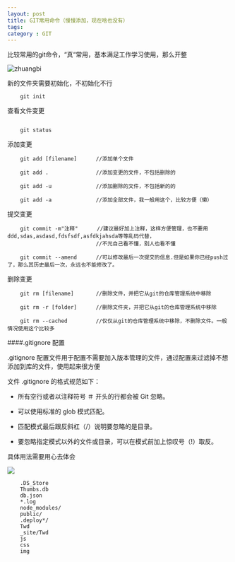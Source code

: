 ```yaml
---
layout: post
title: GIT常用命令（慢慢添加，现在啥也没有）
tags:
category : GIT
---
```


比较常用的git命令，“真“常用，基本满足工作学习使用，那么开整

![zhuangbi](http://img2.imgtn.bdimg.com/it/u=2996204179,2628677315&fm=21&gp=0.jpg)

新的文件夹需要初始化，不初始化不行

```
    git init

```

查看文件变更

```

    git status

```

添加变更

```
    git add [filename]      //添加单个文件

    git add .               //添加变更的文件，不包括删除的

    git add -u              //添加删除的文件，不包括新的的

    git add -a              //添加全部文件，我一般用这个，比较方便（懒）

```

提交变更

```
    git commit -m"注释"      //建议最好加上注释，这样方便管理，也不要用ddd,sdas,asdasd,fdsfsdf,asfdkjahsda等等乱码代替，
                            //不光自己看不懂，别人也看不懂

    git commit --amend      //可以修改最后一次提交的信息.但是如果你已经push过了，那么其历史最后一次，永远也不能修改了。
```

删除变更

```
    git rm [filename]       //删除文件，并把它从git的仓库管理系统中移除

    git rm -r [folder]      //删除文件夹，并把它从git的仓库管理系统中移除

    git rm --cached         //仅仅从git的仓库管理系统中移除，不删除文件。一般情况使用这个比较多

```

####\.gitignore 配置

\.gitignore 配置文件用于配置不需要加入版本管理的文件，通过配置来过滤掉不想添加到库的文件，使用起来很方便

文件 .gitignore 的格式规范如下：

* 所有空行或者以注释符号 ＃ 开头的行都会被 Git 忽略。

* 可以使用标准的 glob 模式匹配。

* 匹配模式最后跟反斜杠（/）说明要忽略的是目录。

* 要忽略指定模式以外的文件或目录，可以在模式前加上惊叹号（!）取反。

具体用法需要用心去体会

![](http://img3.imgtn.bdimg.com/it/u=646315402,2366546195&fm=21&gp=0.jpg)

```
    .DS_Store
    Thumbs.db
    db.json
    *.log
    node_modules/
    public/
    .deploy*/
    Twd
    _site/Twd
    js
    css
    img

```
